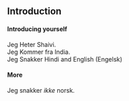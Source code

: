 ## Introduction

#### Introducing yourself

Jeg Heter Shaivi.    
Jeg Kommer fra India.  
Jeg Snakker Hindi and English (Engelsk)

#### More

Jeg snakker *ikke* norsk.  

